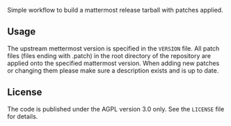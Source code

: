 Simple workflow to build a mattermost release tarball with patches
applied.

## Usage

The upstream mettermost version is specified in the `VERSION` file.
All patch files (files ending with .patch) in the root directory of the
repository are applied onto the specified mattermost version. When
adding new patches or changing them please make sure a description
exists and is up to date.

## License

The code is published under the AGPL version 3.0 only. See the
`LICENSE` file for details.
